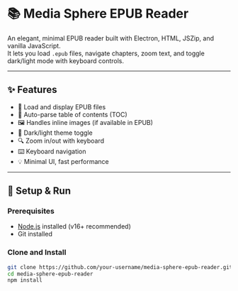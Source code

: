 # 📚 Media Sphere EPUB Reader

An elegant, minimal EPUB reader built with Electron, HTML, JSZip, and vanilla JavaScript.  
It lets you load `.epub` files, navigate chapters, zoom text, and toggle dark/light mode with keyboard controls.

---

## ✨ Features

- 📖 Load and display EPUB files
- 📑 Auto-parse table of contents (TOC)
- 🖼 Handles inline images (if available in EPUB)
- 🌙 Dark/light theme toggle
- 🔍 Zoom in/out with keyboard
- ⌨️ Keyboard navigation
- 💡 Minimal UI, fast performance

---

## 🚀 Setup & Run

### Prerequisites

- [Node.js](https://nodejs.org/) installed (v16+ recommended)
- Git installed

### Clone and Install

```bash
git clone https://github.com/your-username/media-sphere-epub-reader.git
cd media-sphere-epub-reader
npm install
